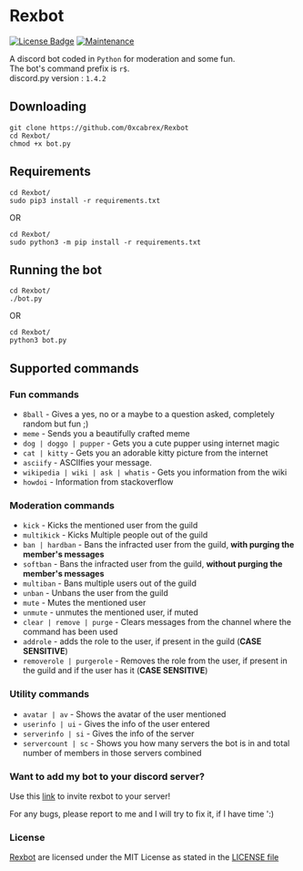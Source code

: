 # Rexbot
[![License Badge](https://img.shields.io/badge/license-MIT-blue.svg)](LICENSE)
[![Maintenance](https://img.shields.io/badge/Maintained%3F-yes-green.svg)](CHANGELOG)

A discord bot coded in `Python` for moderation and some fun.  
The bot's command prefix is `r$`.  
discord.py version : `1.4.2`

## Downloading

```
git clone https://github.com/0xcabrex/Rexbot
cd Rexbot/
chmod +x bot.py
```

## Requirements

```
cd Rexbot/
sudo pip3 install -r requirements.txt
```
OR
```
cd Rexbot/
sudo python3 -m pip install -r requirements.txt
```

## Running the bot

```
cd Rexbot/
./bot.py
```
OR
```
cd Rexbot/
python3 bot.py
```


## Supported commands

### Fun commands

- `8ball` - Gives a yes, no or a maybe to a question asked, completely random but fun ;) 
- `meme` - Sends you a beautifully crafted meme
- `dog | doggo | pupper` - Gets you a cute pupper using internet magic
- `cat | kitty` - Gets you an adorable kitty picture from the internet
- `asciify` - ASCIIfies your message.
- `wikipedia | wiki | ask | whatis` - Gets you information from the wiki
- `howdoi` - Information from stackoverflow

### Moderation commands

- `kick` - Kicks the mentioned user from the guild
- `multikick` - Kicks Multiple people out of the guild
- `ban | hardban` - Bans the infracted user from the guild, **with purging the member's messages**
- `softban` - Bans the infracted user from the guild, **without purging the member's messages**
- `multiban` - Bans multiple users out of the guild
- `unban` - Unbans the user from the guild
- `mute` - Mutes the mentioned user 
- `unmute` - unmutes the mentioned user, if muted
- `clear | remove | purge` - Clears messages from the channel where the command has been used
- `addrole` - adds the role to the user, if present in the guild (**CASE SENSITIVE**)
- `removerole | purgerole` - Removes the role from the user, if present in the guild and if the user has it (**CASE SENSITIVE**)

### Utility commands

- `avatar | av` - Shows the avatar of the user mentioned
- `userinfo | ui` - Gives the info of the user entered
- `serverinfo | si` - Gives the info of the server
- `servercount | sc` - Shows you how many servers the bot is in and total number of members in those servers combined


### Want to add my bot to your discord server?

Use this [link](https://discord.com/api/oauth2/authorize?client_id=732538419787595846&permissions=8&scope=bot) to invite rexbot to your server!  



For any bugs, please report to me and I will try to fix it, if I have time ':)


### License

[Rexbot](https://github.com/0xcabrex/Rexbot) are licensed under the MIT License as stated in the [LICENSE file](LICENSE)